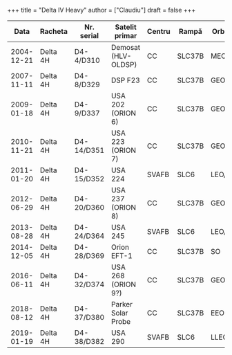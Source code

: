 +++
title = "Delta IV Heavy"
author = ["Claudiu"]
draft = false
+++

| Data       | Racheta  | Nr. serial | Satelit primar      | Centru | Rampă  | Orbită | R |
|------------|----------|------------|---------------------|--------|--------|--------|---|
| 2004-12-21 | Delta 4H | D4-4/D310  | Demosat (HLV-OLDSP) | CC     | SLC37B | MEO    | F |
| 2007-11-11 | Delta 4H | D4-8/D329  | DSP F23             | CC     | SLC37B | GEO/ID | S |
| 2009-01-18 | Delta 4H | D4-9/D337  | USA 202 (ORION 6)   | CC     | SLC37B | GEO/S  | S |
| 2010-11-21 | Delta 4H | D4-14/D351 | USA 223 (ORION 7)   | CC     | SLC37B | GEO/ID | S |
| 2011-01-20 | Delta 4H | D4-15/D352 | USA 224             | SVAFB  | SLC6   | LEO/S  | S |
| 2012-06-29 | Delta 4H | D4-20/D360 | USA 237 (ORION 8)   | CC     | SLC37B | GEO/ID | S |
| 2013-08-28 | Delta 4H | D4-24/D364 | USA 245             | SVAFB  | SLC6   | LEO/S  | S |
| 2014-12-05 | Delta 4H | D4-28/D369 | Orion EFT-1         | CC     | SLC37B | SO     | S |
| 2016-06-11 | Delta 4H | D4-32/D374 | USA 268 (ORION 9?)  | CC     | SLC37B | GEO/I  | S |
| 2018-08-12 | Delta 4H | D4-37/D380 | Parker Solar Probe  | CC     | SLC37B | EEO    | S |
| 2019-01-19 | Delta 4H | D4-38/D382 | USA 290             | SVAFB  | SLC6   | LLEO/I | S |